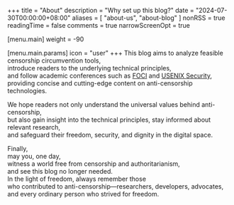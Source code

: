 +++
title = "About"
description = "Why set up this blog?"
date = "2024-07-30T00:00:00+08:00"
aliases = [ "about-us", "about-blog" ]
nonRSS = true
readingTime = false
comments = true
narrowScreenOpt = true

[menu.main]
weight = -90

  [menu.main.params]
  icon = "user"
+++
This blog aims to analyze feasible censorship circumvention tools,  
introduce readers to the underlying technical principles,  
and follow academic conferences such as [FOCI](https://foci.community/) and [USENIX Security](https://www.usenix.org/conference/usenixsecurity24),  
providing concise and cutting-edge content on anti-censorship technologies.  

We hope readers not only understand the universal values behind anti-censorship,  
but also gain insight into the technical principles, stay informed about relevant research,  
and safeguard their freedom, security, and dignity in the digital space.  

Finally,  
may you, one day,  
witness a world free from censorship and authoritarianism,  
and see this blog no longer needed.  
In the light of freedom, always remember those  
who contributed to anti-censorship—researchers, developers, advocates,  
and every ordinary person who strived for freedom.
